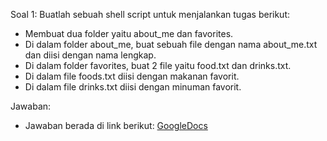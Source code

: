 Soal 1:
Buatlah sebuah shell script untuk menjalankan tugas berikut:
- Membuat dua folder yaitu about_me dan favorites.
- Di dalam folder about_me, buat sebuah file dengan nama about_me.txt dan diisi dengan nama lengkap.
- Di dalam folder favorites, buat 2 file yaitu food.txt dan drinks.txt.
- Di dalam file foods.txt diisi dengan makanan favorit.
- Di dalam file drinks.txt diisi dengan minuman favorit.

Jawaban:
- Jawaban berada di link berikut: [GoogleDocs](https://docs.google.com/document/d/1brdev5WSWA1J6gCZ_L3drOGvfGoufqoZzSWMSeOuOQw/edit?usp=sharing)